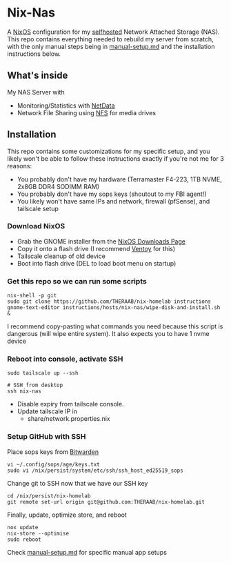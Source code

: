 # Nix-Nas

A [NixOS](https://nixos.org/) configuration for my [selfhosted](https://www.reddit.com/r/selfhosted/) Network Attached Storage (NAS).
This repo contains everything needed to rebuild my server from scratch, with the only manual steps being in [manual-setup.md](https://github.com/THERAAB/nix-homelab/blob/main/hosts/nix-nas/manual-setup.md)
and the installation instructions below.

## What's inside

My NAS Server with
- Monitoring/Statistics with [NetData](https://www.netdata.cloud/)
- Network File Sharing using [NFS](https://wiki.archlinux.org/title/NFS) for media drives

## Installation

This repo contains some customizations for my specific setup, and you likely won't be able to follow these instructions exactly
if you're not me for 3 reasons:

- You probably don't have my hardware (Terramaster F4-223, 1TB NVME, 2x8GB DDR4 SODIMM RAM)
- You probably don't have my sops keys (shoutout to my FBI agent!)
- You likely won't have same IPs and network, firewall (pfSense), and tailscale setup

### Download NixOS

- Grab the GNOME installer from the [NixOS Downloads Page](https://nixos.org/download.html#nix-install-linux)
- Copy it onto a flash drive (I recommend [Ventoy](https://www.ventoy.net/en/index.html) for this)
- Tailscale cleanup of old device
- Boot into flash drive (DEL to load boot menu on startup)

### Get this repo so we can run some scripts

```console
nix-shell -p git
sudo git clone https://github.com/THERAAB/nix-homelab instructions
gnome-text-editor instructions/hosts/nix-nas/wipe-disk-and-install.sh &
```

I recommend copy-pasting what commands you need because this script is dangerous (will wipe entire system). It also
expects you to have 1 nvme device

### Reboot into console, activate SSH

```console
sudo tailscale up --ssh

# SSH from desktop
ssh nix-nas
```

- Disable expiry from tailscale console.
- Update tailscale IP in
  - share/network.properties.nix

### Setup GitHub with SSH

Place sops keys from [Bitwarden](https://vault.bitwarden.com/#/login)

```console
vi ~/.config/sops/age/keys.txt
sudo vi /nix/persist/system/etc/ssh/ssh_host_ed25519_sops
```

Change git to SSH now that we have our SSH key

```console
cd /nix/persist/nix-homelab
git remote set-url origin git@github.com:THERAAB/nix-homelab.git
```

Finally, update, optimize store, and reboot

```console
nox update
nix-store --optimise
sudo reboot
```

Check [manual-setup.md](https://github.com/THERAAB/nix-homelab/blob/main/hosts/nix-nas/manual-setup.md) for specific manual app setups
